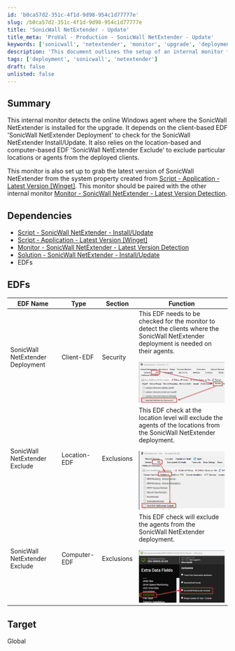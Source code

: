 ```yaml
---
id: 'b0ca57d2-351c-4f1d-9d98-954c1d77777e'
slug: /b0ca57d2-351c-4f1d-9d98-954c1d77777e
title: 'SonicWall NetExtender - Update'
title_meta: 'ProVal - Production - SonicWall NetExtender - Update'
keywords: ['sonicwall', 'netextender', 'monitor', 'upgrade', 'deployment', 'edf', 'version']
description: 'This document outlines the setup of an internal monitor for detecting the online Windows agent with SonicWall NetExtender installed, facilitating upgrades and excluding specific locations or agents as needed. It details dependencies and integration with other monitors for effective management.'
tags: ['deployment', 'sonicwall', 'netextender']
draft: false
unlisted: false
---
```


## Summary

This internal monitor detects the online Windows agent where the SonicWall NetExtender is installed for the upgrade. It depends on the client-based EDF 'SonicWall NetExtender Deployment' to check for the SonicWall NetExtender Install/Update. It also relies on the location-based and computer-based EDF 'SonicWall NetExtender Exclude' to exclude particular locations or agents from the deployed clients.

This monitor is also set up to grab the latest version of SonicWall NetExtender from the system property created from [Script - Application - Latest Version [Winget]](/docs/ffb77c6c-8dd7-4ca5-82a2-327b1658cbde). This monitor should be paired with the other internal monitor [Monitor - SonicWall NetExtender - Latest Version Detection](/docs/62ad1299-3e65-4bf7-a415-307fdf9a162c).

## Dependencies

- [Script - SonicWall NetExtender - Install/Update](/docs/823c8e22-0b24-4cf9-9e25-4048d2973b98)
- [Script - Application - Latest Version [Winget]](/docs/ffb77c6c-8dd7-4ca5-82a2-327b1658cbde)
- [Monitor - SonicWall NetExtender - Latest Version Detection](/docs/62ad1299-3e65-4bf7-a415-307fdf9a162c)
- [Solution - SonicWall NetExtender - Install/Update](/docs/70d9b103-f73f-4e68-a4aa-d2651e44d09a)
- EDFs

## EDFs
| EDF Name                                                                                     | Type            | Section  |Function                                                                                                                                                                                                                                                                                                                                                       |
|----------------------------------------------------------------------------------------------|-----------------|-----------------|----------------------------------------------------------------------------------------------------------------------------------------------------------------------------------------------------------------------------------------------------------------------------------------------------------------------------------------------------------------|
| SonicWall NetExtender Deployment                                                              | Client-EDF      |Security | This EDF needs to be checked for the monitor to detect the clients where the SonicWall NetExtender deployment is needed on their agents.    </br><br>    ![ClientEDF](../../../static/img/SonicWall-NetExtender---InstallUpdate/clientEDF.png)                                                                                                                                                                                                            |
| SonicWall NetExtender Exclude                                                                 | Location-EDF  | Exclusions  | This EDF check at the location level will exclude the agents of the locations from the SonicWall NetExtender deployment. </br><br>    ![LocationEDF](../../../static/img/SonicWall-NetExtender---InstallUpdate/LocationEDF.png)                                                                                                                                                                                                                                |
| SonicWall NetExtender Exclude                                                                 | Computer-EDF |Exclusions   | This EDF check will exclude the agents from the SonicWall NetExtender deployment. </br><br>    ![ComputerEDF](../../../static/img/SonicWall-NetExtender---InstallUpdate/ComputerEDF.png)                                |

## Target

Global
